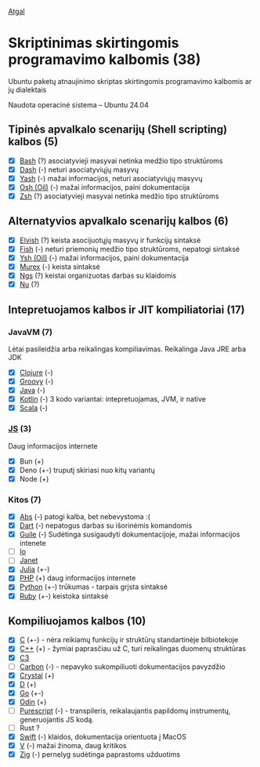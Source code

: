 [Atgal](../readme.md)

# Skriptinimas skirtingomis programavimo kalbomis (38)

Ubuntu paketų atnaujinimo skriptas skirtingomis programavimo kalbomis ar jų dialektais

Naudota operacinė sistema – Ubuntu 24.04

## Tipinės apvalkalo scenarijų (Shell scripting) kalbos (5)

* [x] [Bash](bash_readme.md) (?) asociatyvieji masyvai netinka medžio tipo struktūroms
* [x] [Dash](dash_readme.md) (-) neturi asociatyviųjų masyvų
* [x] [Yash](yash_readme.md) (-) mažai informacijos, neturi asociatyviųjų masyvų
* [x] [Osh (Oil)](oil-osh_readme.md) (-) mažai informacijos, paini dokumentacija
* [x] [Zsh](zsh_readme.md) (?) asociatyvieji masyvai netinka medžio tipo struktūroms
  
## Alternatyvios apvalkalo scenarijų kalbos (6)

* [x] [Elvish](elvish_readme.md) (?) keista asocijuotųjų masyvų ir funkcijų sintaksė
* [x] [Fish](fish_readme.md) (-) neturi priemonių medžio tipo struktūroms, nepatogi sintaksė  
* [x] [Ysh (Oil)](oil-ysh_readme.md) (-) mažai informacijos, paini dokumentacija
* [x] [Murex](murex_readme.md) (-) keista sintaksė
* [x] [Ngs](ngs_readme.md) (?) keistai organizuotas darbas su klaidomis
* [x] [Nu](nu_readme.md) (?)

## Intepretuojamos kalbos ir JIT kompiliatoriai (17)

### JavaVM (7)

Lėtai pasileidžia arba reikalingas kompiliavimas. Reikalinga Java JRE arba JDK
  
* [x] [Clojure](https://clojure.org/) (-)
* [X] [Groovy](groovy_readme.md) (-)
* [x] [Java](java_readme.md) (-)
* [x] [Kotlin](kotlin_readme.md) (-)
      3 kodo variantai: intepretuojamas, JVM, ir native
* [x] [Scala](scala_readme.md) (-)

### [JS](js_readme.md) (3)

Daug informacijos internete

* [x] Bun (+)
* [x] Deno (+-) truputį skiriasi nuo kitų variantų
* [x] Node (+)

### Kitos (7)

* [x] [Abs](abs_readme.md) (-) patogi kalba, bet nebevystoma :(
* [x] [Dart](dart_readme.md) (-) nepatogus darbas su išorinėmis komandomis
* [x] [Guile](guile_readme.md) (-) Sudėtinga susigaudyti dokumentacijoje, mažai informacijos intenete
* [ ] [Io](https://iolanguage.org/index.html)
* [ ] [Janet](https://janet-lang.org/)
* [x] [Julia](julia_readme.md) (+-)
* [x] [PHP](php_readme.md) (+) daug informacijos internete
* [x] [Python](py_readme.md) (+-) trūkumas - tarpais grįsta sintaksė
* [x] [Ruby](ruby_readme.md) (+-) keistoka sintaksė

## Kompiliuojamos kalbos (10)

* [x] [C](c_readme.md) (+-) - nėra reikiamų funkcijų ir struktūrų standartinėje bilbiotekoje
* [x] [C++](c++_readme.md) (+) - žymiai paprasčiau už C, turi reikalingas duomenų struktūras
* [x] [C3](c3_readme.md)
* [ ] [Carbon](carbon_readme.md) (-) - nepavyko sukompiliuoti dokumentacijos pavyzdžio
* [x] [Crystal](crystal_readme.md) (+)
* [x] [D](d_readme.md) (+)
* [x] [Go](go_readme.md) (+-)
* [x] [Odin](odin_readme.md) (+)
* [ ] [Purescript](purs_readme.md) (-) - transpileris, reikalaujantis papildomų instrumentų, generuojantis JS kodą.
* [ ] Rust ?
* [x] [Swift](swift_readme.md) (-) klaidos, dokumentacija orientuota į MacOS
* [x] [V](v_readme.md) (-) mažai žinoma, daug kritikos
* [x] [Zig](zig_readme.md) (-) pernelyg sudėtinga paprastoms užduotims
